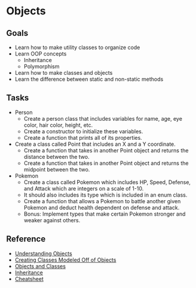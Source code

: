 # Objects

## Goals

* Learn how to make utility classes to organize code
* Learn OOP concepts
  * Inheritance
  * Polymorphism
* Learn how to make classes and objects
* Learn the difference between static and non-static methods

## Tasks

* Person
  * Create a person class that includes variables for name, age, eye color, hair color, height, etc.
  * Create a constructor to initialize these variables.
  * Create a function that prints all of its properties. 
* Create a class called Point that includes an X and a Y coordinate.
  * Create a function that takes in another Point object and returns the distance between the two. 
  * Create a function that takes in another Point object and returns the midpoint between the two. 
* Pokemon
  * Create a class called Pokemon which includes HP, Speed, Defense, and Attack which are integers on a scale of 1-10. 
  * It should also includes its type which is included in an enum class. 
  * Create a function that allows a Pokemon to battle another given Pokemon and deduct health dependent on defense and attack. 
  * Bonus: Implement types that make certain Pokemon stronger and weaker against others. 

## Reference

* [Understanding Objects](https://docs.oracle.com/javase/tutorial/java/concepts/object.html)
* [Creating Classes Modeled Off of Objects](https://docs.oracle.com/javase/tutorial/java/concepts/class.html)
* [Objects and Classes](https://www.tutorialspoint.com/java/java_object_classes.htm)
* [Inheritance](https://docs.oracle.com/javase/tutorial/java/concepts/inheritance.html)
* [Cheatsheet](https://introcs.cs.princeton.edu/java/11cheatsheet/)